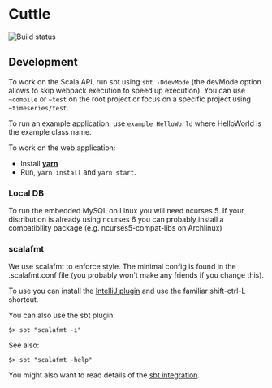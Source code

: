 # Cuttle

![Build status](https://api.travis-ci.org/criteo/cuttle.svg?branch=master)

## Development

To work on the Scala API, run sbt using `sbt -DdevMode` (the devMode
option allows to skip webpack execution to speed up execution). You can
use `~compile` or `~test` on the root project or focus on a specific
project using `~timeseries/test`.

To run an example application, use `example HelloWorld` where HelloWorld
is the example class name.

To work on the web application:

- Install [**yarn**](https://yarnpkg.com/en/)
- Run, `yarn install` and `yarn start`.

### Local DB

To run the embedded MySQL on Linux you will need ncurses 5. If your
distribution is already using ncurses 6 you can probably install a
compatibility package (e.g. ncurses5-compat-libs on Archlinux)

### scalafmt

We use scalafmt to enforce style.  The minimal config is found in the
.scalafmt.conf file (you probably won't make any friends if you change
this).

To use you can install the [IntelliJ
plugin](http://scalameta.org/scalafmt/#IntelliJ) and use the familiar
shift-ctrl-L shortcut.

You can also use the sbt plugin:
```
$> sbt "scalafmt -i"
```
See also:
```
$> sbt "scalafmt -help"
```
You might also want to read details of the [sbt
integration](http://scalameta.org/scalafmt/#sbt).
